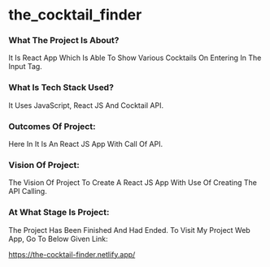 # the_cocktail_finder

### What The Project Is About?
It Is React App Which Is Able To Show Various Cocktails On Entering In The Input Tag.

### What Is Tech Stack Used?
It Uses JavaScript, React JS And Cocktail API.

### Outcomes Of Project:
Here In It Is An React JS App With Call Of API.

### Vision Of Project:
The Vision Of Project To Create A React JS App With Use Of Creating The API Calling.

### At What Stage Is Project:
The Project Has Been Finished And Had Ended. To Visit My Project Web App, Go To Below Given Link:

https://the-cocktail-finder.netlify.app/
